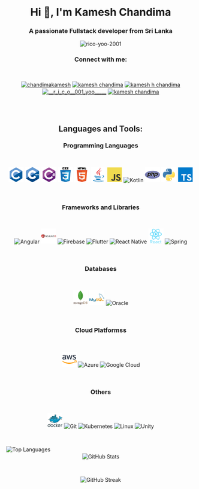 <h1 align="center">Hi 👋, I'm Kamesh Chandima</h1>
<h3 align="center">A passionate Fullstack developer from Sri Lanka</h3>

<p align="center"> <img src="https://komarev.com/ghpvc/?username=rico-yoo-2001&label=Profile%20views&color=0e75b6&style=flat" alt="rico-yoo-2001" /> </p>

<h3 align="center">Connect with me:</h3><br>
<p align="center">
  <a href="https://twitter.com/chandimakamesh" target="blank"><img align="center" src="https://raw.githubusercontent.com/rahuldkjain/github-profile-readme-generator/master/src/images/icons/Social/twitter.svg" alt="chandimakamesh" height="30" width="40" /></a>
  <a href="https://linkedin.com/in/kamesh chandima" target="blank"><img align="center" src="https://raw.githubusercontent.com/rahuldkjain/github-profile-readme-generator/master/src/images/icons/Social/linked-in-alt.svg" alt="kamesh chandima" height="30" width="40" /></a>
  <a href="https://fb.com/kamesh h chandima" target="blank"><img align="center" src="https://raw.githubusercontent.com/rahuldkjain/github-profile-readme-generator/master/src/images/icons/Social/facebook.svg" alt="kamesh h chandima" height="30" width="40" /></a>
  <a href="https://instagram.com/__r_i_c_o__001_yoo_____" target="blank"><img align="center" src="https://raw.githubusercontent.com/rahuldkjain/github-profile-readme-generator/master/src/images/icons/Social/instagram.svg" alt="__r_i_c_o__001_yoo_____" height="30" width="40" /></a>
  <a href="https://www.behance.net/kamesh chandima" target="blank"><img align="center" src="https://raw.githubusercontent.com/rahuldkjain/github-profile-readme-generator/master/src/images/icons/Social/behance.svg" alt="kamesh chandima" height="30" width="40" /></a>
</p>
<br><br>
<h2 align="center">Languages and Tools:</h2>

<h3 align="center">Programming Languages</h3><br>
<p align="center"> 
  <!-- Programming Languages -->
  <img src="https://raw.githubusercontent.com/devicons/devicon/master/icons/c/c-original.svg" alt="C" width="40" height="40"/>
  <img src="https://raw.githubusercontent.com/devicons/devicon/master/icons/cplusplus/cplusplus-original.svg" alt="C++" width="40" height="40"/>
  <img src="https://raw.githubusercontent.com/devicons/devicon/master/icons/csharp/csharp-original.svg" alt="C#" width="40" height="40"/>
  <img src="https://raw.githubusercontent.com/devicons/devicon/master/icons/css3/css3-original-wordmark.svg" alt="CSS" width="40" height="40"/>
  <img src="https://raw.githubusercontent.com/devicons/devicon/master/icons/html5/html5-original-wordmark.svg" alt="HTML" width="40" height="40"/>
  <img src="https://raw.githubusercontent.com/devicons/devicon/master/icons/java/java-original.svg" alt="Java" width="40" height="40"/>
  <img src="https://raw.githubusercontent.com/devicons/devicon/master/icons/javascript/javascript-original.svg" alt="JavaScript" width="40" height="40"/>
  <img src="https://www.vectorlogo.zone/logos/kotlinlang/kotlinlang-icon.svg" alt="Kotlin" width="40" height="40"/>
  <img src="https://raw.githubusercontent.com/devicons/devicon/master/icons/php/php-original.svg" alt="PHP" width="40" height="40"/>
  <img src="https://raw.githubusercontent.com/devicons/devicon/master/icons/python/python-original.svg" alt="Python" width="40" height="40"/>
  <img src="https://raw.githubusercontent.com/devicons/devicon/master/icons/typescript/typescript-original.svg" alt="TypeScript" width="40" height="40"/>
</p>
<br>

<h3 align="center">Frameworks and Libraries</h3><br>
<p align="center"> 
  <!-- Frameworks and Libraries -->
  <img src="https://angular.io/assets/images/logos/angular/angular.svg" alt="Angular" width="40" height="40"/>
  <img src="https://raw.githubusercontent.com/devicons/devicon/master/icons/angularjs/angularjs-original-wordmark.svg" alt="AngularJS" width="40" height="40"/>
  <img src="https://www.vectorlogo.zone/logos/firebase/firebase-icon.svg" alt="Firebase" width="40" height="40"/>
  <img src="https://flutter.dev/images/flutter-logo-sharing.png" alt="Flutter" width="40" height="40"/>
  <img src="https://reactnative.dev/img/header_logo.svg" alt="React Native" width="40" height="40"/>
  <img src="https://raw.githubusercontent.com/devicons/devicon/master/icons/react/react-original-wordmark.svg" alt="React" width="40" height="40"/>
  <img src="https://www.vectorlogo.zone/logos/springio/springio-icon.svg" alt="Spring" width="40" height="40"/>
</p>
<br>

<h3 align="center">Databases</h3><br>
<p align="center"> 
  <!-- Databases -->
  <img src="https://raw.githubusercontent.com/devicons/devicon/master/icons/mongodb/mongodb-original-wordmark.svg" alt="MongoDB" width="40" height="40"/>
  <img src="https://raw.githubusercontent.com/devicons/devicon/master/icons/mysql/mysql-original-wordmark.svg" alt="MySQL" width="40" height="40"/>
  <img src="https://www.oracle.com/a/ocom/img/cb71-java.svg" alt="Oracle" width="40" height="40"/>
</p>
<br>

<h3 align="center">Cloud Platformss</h3><br>
<p align="center"> 
  <!-- Cloud Platforms -->
  <img src="https://raw.githubusercontent.com/devicons/devicon/master/icons/amazonwebservices/amazonwebservices-original-wordmark.svg" alt="AWS" width="40" height="40"/>
  <img src="https://www.vectorlogo.zone/logos/microsoft_azure/microsoft_azure-icon.svg" alt="Azure" width="40" height="40"/>
  <img src="https://www.vectorlogo.zone/logos/google_cloud/google_cloud-icon.svg" alt="Google Cloud" width="40" height="40"/>
</p>
<br>

<h3 align="center">Others</h3><br>
<p align="center"> 
  <!-- Others -->
  <img src="https://raw.githubusercontent.com/devicons/devicon/master/icons/docker/docker-original-wordmark.svg" alt="Docker" width="40" height="40"/>
  <img src="https://www.vectorlogo.zone/logos/git-scm/git-scm-icon.svg" alt="Git" width="40" height="40"/>
  <img src="https://www.vectorlogo.zone/logos/kubernetes/kubernetes-icon.svg" alt="Kubernetes" width="40" height="40"/>
  <img src="https://www.vectorlogo.zone/logos/linux/linux-icon.svg" alt="Linux" width="40" height="40"/>
  <img src="https://www.vectorlogo.zone/logos/unity3d/unity3d-icon.svg" alt="Unity" width="40" height="40"/>
</p>
<br>
<p align="center">
  <img align="left" src="https://github-readme-stats.vercel.app/api/top-langs?username=rico-yoo-2001&show_icons=true&locale=en&layout=compact" alt="Top Languages" /><br>
  <img align="center" src="https://github-readme-stats.vercel.app/api?username=rico-yoo-2001&show_icons=true&locale=en" alt="GitHub Stats" />
</p>
<br>

<p align="center">
  <img src="https://github-readme-streak-stats.herokuapp.com/?user=rico-yoo-2001&" alt="GitHub Streak" />
</p>
